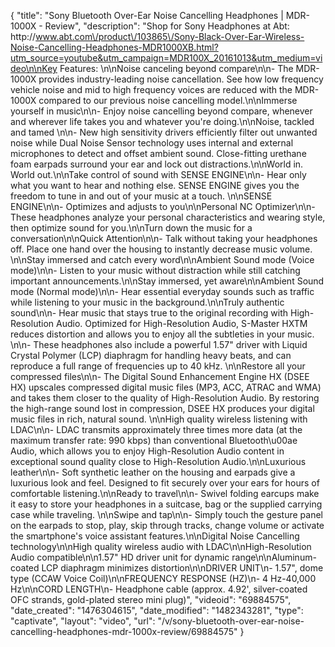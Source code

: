 {
    "title": "Sony Bluetooth Over-Ear Noise Cancelling Headphones | MDR-1000X - Review",
    "description": "Shop for Sony Headphones at Abt: http:\/\/www.abt.com\/product\/103865\/Sony-Black-Over-Ear-Wireless-Noise-Cancelling-Headphones-MDR1000XB.html?utm_source=youtube&utm_campaign=MDR100X_20161013&utm_medium=video\n\nKey Features: \n\nNoise canceling beyond compare\n\n- The MDR-1000X provides industry-leading noise cancellation. See how low frequency vehicle noise and mid to high frequency voices are reduced with the MDR-1000X compared to our previous noise cancelling model.\n\nImmerse yourself in music\n\n- Enjoy noise cancelling beyond compare, whenever and wherever life takes you and whatever you're doing.\n\nNoise, tackled and tamed \n\n- New high sensitivity drivers efficiently filter out unwanted noise while Dual Noise Sensor technology uses internal and external microphones to detect and offset ambient sound. Close-fitting urethane foam earpads surround your ear and lock out distractions.\n\nWorld in. World out.\n\nTake control of sound with SENSE ENGINE\n\n- Hear only what you want to hear and nothing else. SENSE ENGINE gives you the freedom to tune in and out of your music at a touch.  \n\nSENSE ENGINE\n\n- Optimizes and adjusts to you\n\nPersonal NC Optimizer\n\n- These headphones analyze your personal characteristics and wearing style, then optimize sound for you.\n\nTurn down the music for a conversation\n\nQuick Attention\n\n- Talk without taking your headphones off. Place one hand over the housing to instantly decrease music volume.    \n\nStay immersed and catch every word\n\nAmbient Sound mode (Voice mode)\n\n- Listen to your music without distraction while still catching important announcements.\n\nStay immersed, yet aware\n\nAmbient Sound mode (Normal mode)\n\n- Hear essential everyday sounds such as traffic while listening to your music in the background.\n\nTruly authentic sound\n\n- Hear music that stays true to the original recording with High-Resolution Audio. Optimized for High-Resolution Audio, S-Master HXTM reduces distortion and allows you to enjoy all the subtleties in your music. \n\n- These headphones also include a powerful 1.57\" driver with Liquid Crystal Polymer (LCP) diaphragm for handling heavy beats, and can reproduce a full range of frequencies up to 40 kHz. \n\nRestore all your compressed files\n\n- The Digital Sound Enhancement Engine HX (DSEE HX) upscales compressed digital music files (MP3, ACC, ATRAC and WMA) and takes them closer to the quality of High-Resolution Audio. By restoring the high-range sound lost in compression, DSEE HX produces your digital music files in rich, natural sound. \n\nHigh quality wireless listening with LDAC\n\n- LDAC transmits approximately three times more data (at the maximum transfer rate: 990 kbps) than conventional Bluetooth\u00ae Audio, which allows you to enjoy High-Resolution Audio content in exceptional sound quality close to High-Resolution Audio.\n\nLuxurious leather\n\n- Soft synthetic leather on the housing and earpads give a luxurious look and feel. Designed to fit securely over your ears for hours of comfortable listening.\n\nReady to travel\n\n- Swivel folding earcups make it easy to store your headphones in a suitcase, bag or the supplied carrying case while traveling.  \n\nSwipe and tap\n\n- Simply touch the gesture panel on the earpads to stop, play, skip through tracks, change volume or activate the smartphone's voice assistant features.\n\nDigital Noise Cancelling technology\n\nHigh quality wireless audio with LDAC\n\nHigh-Resolution Audio compatible\n\n1.57\" HD driver unit for dynamic range\n\nAluminum-coated LCP diaphragm minimizes distortion\n\nDRIVER UNIT\n-  1.57\", dome type (CCAW Voice Coil)\n\nFREQUENCY RESPONSE (HZ)\n- 4 Hz-40,000 Hz\n\nCORD LENGTH\n- Headphone cable (approx. 4.92', silver-coated OFC strands, gold-plated stereo mini plug)",
    "videoid": "69884575",
    "date_created": "1476304615",
    "date_modified": "1482343281",
    "type": "captivate",
    "layout": "video",
    "url": "\/v\/sony-bluetooth-over-ear-noise-cancelling-headphones-mdr-1000x-review\/69884575"
}
